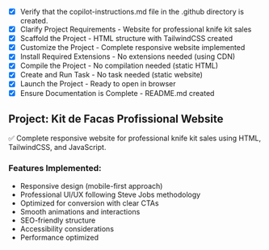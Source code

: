 <!-- Use this file to provide workspace-specific custom instructions to Copilot. -->
- [x] Verify that the copilot-instructions.md file in the .github directory is created.
- [x] Clarify Project Requirements - Website for professional knife kit sales
- [x] Scaffold the Project - HTML structure with TailwindCSS created
- [x] Customize the Project - Complete responsive website implemented
- [x] Install Required Extensions - No extensions needed (using CDN)
- [x] Compile the Project - No compilation needed (static HTML)
- [x] Create and Run Task - No task needed (static website)
- [x] Launch the Project - Ready to open in browser
- [x] Ensure Documentation is Complete - README.md created

## Project: Kit de Facas Profissional Website
✅ Complete responsive website for professional knife kit sales using HTML, TailwindCSS, and JavaScript.

### Features Implemented:
- Responsive design (mobile-first approach)
- Professional UI/UX following Steve Jobs methodology
- Optimized for conversion with clear CTAs
- Smooth animations and interactions
- SEO-friendly structure
- Accessibility considerations
- Performance optimized
